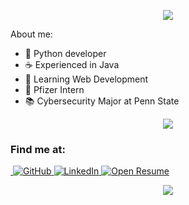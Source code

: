 <p align="center"> <img src="https://capsule-render.vercel.app/api?&type=waving&color=0:FF6F3C,100:a82da8&animation=fadeIn&section=header&text=Dylan+Krishnan&fontColor=ffffff&fontSize=65">

About me:
- 🐍 Python developer
- ☕️ Experienced in Java
- 🌱 Learning Web Development
- 💉 Pfizer Intern
- 📚 Cybersecurity Major at Penn State

<p align="center">
    <img src="https://skillicons.dev/icons?i=python,java,html,css,js,electron,tauri,mysql,postgresql,docker" />
</p>

<h3>Find me at:</h3>
<p>
    <!-- website -->
    <a href="https://dylankri.sh" target="_blank"><img alt "dylankri.sh" src="https://img.shields.io/static/v1?style=for-the-badge&message=dylankri.sh&color=000000&logo=Safari&logoColor=ffffff&label=">
    <!-- github -->
    <a href="https://github.com/dylankrish" target="_blank"><img alt="GitHub" src="https://img.shields.io/static/v1?style=for-the-badge&message=@dylankrish&color=181717&logo=GitHub&logoColor=FFFFFF&label=">
    <!-- linkedin -->
    <a href="https://www.linkedin.com/in/dylan-krishnan/" target="_blank"><img alt="LinkedIn" src="https://custom-icon-badges.demolab.com/static/v1?style=for-the-badge&message=Dylan+Krishnan&color=0077B5&logo=linkedin-white&logoColor=FFFFFF&label=">
    <!-- download CV -->
    <a href="https://dylankri.sh/Dylan%20Krishnan%20Cybersecurity%20Resume.pdf" target="_blank"><img alt="Open Resume" src="https://custom-icon-badges.demolab.com/static/v1?style=for-the-badge&message=Download+Resume&color=FF5555&logo=file-text&logoSource=feather&logoColor=FFFFFF&label=">
</p>

<p align="center"> <img src="https://capsule-render.vercel.app/api?&type=waving&color=0:FF6F3C,100:a82da8&animation=fadeIn&section=footer">
